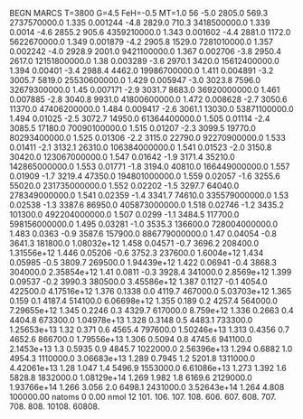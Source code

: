 BEGN
MARCS T=3800 G=4.5 FeH=-0.5 MT=1.0
                  56
-5.0 2805.0 569.3 2737570000.0 1.335 0.001244 
-4.8 2829.0 710.3 3418500000.0 1.339 0.0014 
-4.6 2855.2 905.6 4359210000.0 1.343 0.001602 
-4.4 2881.0 1172.0 5622670000.0 1.349 0.001879 
-4.2 2905.8 1529.0 7281010000.0 1.357 0.002242 
-4.0 2928.9 2001.0 9421100000.0 1.367 0.002706 
-3.8 2950.4 2617.0 12151800000.0 1.38 0.003289 
-3.6 2970.1 3420.0 15612400000.0 1.394 0.00401 
-3.4 2988.4 4462.0 19986700000.0 1.411 0.004891 
-3.2 3005.7 5819.0 25530600000.0 1.429 0.005947 
-3.0 3023.8 7596.0 32679300000.0 1.45 0.007171 
-2.9 3031.7 8683.0 36920000000.0 1.461 0.007885 
-2.8 3040.8 9931.0 41800600000.0 1.472 0.008628 
-2.7 3050.6 11370.0 47406200000.0 1.484 0.009417 
-2.6 3061.1 13030.0 53871100000.0 1.494 0.01025 
-2.5 3072.7 14950.0 61364400000.0 1.505 0.01114 
-2.4 3085.5 17180.0 70090100000.0 1.515 0.01207 
-2.3 3099.5 19770.0 80293400000.0 1.525 0.01306 
-2.2 3115.0 22790.0 92270900000.0 1.533 0.01411 
-2.1 3132.1 26310.0 106384000000.0 1.541 0.01523 
-2.0 3150.8 30420.0 123067000000.0 1.547 0.01642 
-1.9 3171.4 35210.0 142865000000.0 1.553 0.01771 
-1.8 3194.0 40810.0 166449000000.0 1.557 0.01909 
-1.7 3219.4 47350.0 194801000000.0 1.559 0.02057 
-1.6 3255.6 55020.0 231735000000.0 1.552 0.02202 
-1.5 3297.7 64040.0 278349000000.0 1.541 0.02359 
-1.4 3341.7 74610.0 335579000000.0 1.53 0.02538 
-1.3 3387.6 86950.0 405873000000.0 1.518 0.02746 
-1.2 3435.2 101300.0 492204000000.0 1.507 0.0299 
-1.1 3484.5 117700.0 598156000000.0 1.495 0.03281 
-1.0 3535.3 136600.0 728004000000.0 1.483 0.0363 
-0.9 3587.6 157900.0 886779000000.0 1.47 0.04054 
-0.8 3641.3 181800.0 1.08032e+12 1.458 0.04571 
-0.7 3696.2 208400.0 1.31556e+12 1.446 0.05206 
-0.6 3752.3 237600.0 1.6004e+12 1.434 0.05985 
-0.5 3809.7 269500.0 1.94439e+12 1.422 0.06941 
-0.4 3868.3 304000.0 2.35854e+12 1.41 0.0811 
-0.3 3928.4 341000.0 2.8569e+12 1.399 0.09537 
-0.2 3990.3 380500.0 3.45586e+12 1.387 0.1127 
-0.1 4054.0 422500.0 4.17516e+12 1.376 0.1338 
0.0 4119.7 467000.0 5.03703e+12 1.365 0.159 
0.1 4187.4 514100.0 6.06698e+12 1.355 0.189 
0.2 4257.4 564000.0 7.29655e+12 1.345 0.2246 
0.3 4329.7 617000.0 8.759e+12 1.336 0.2663 
0.4 4404.8 673300.0 1.04978e+13 1.328 0.3148 
0.5 4483.1 733300.0 1.25653e+13 1.32 0.371 
0.6 4565.4 797600.0 1.50246e+13 1.313 0.4356 
0.7 4652.6 866700.0 1.79556e+13 1.306 0.5094 
0.8 4745.6 941100.0 2.1453e+13 1.3 0.5935 
0.9 4845.7 1022000.0 2.56396e+13 1.294 0.6882 
1.0 4954.3 1110000.0 3.06683e+13 1.289 0.7945 
1.2 5201.8 1311000.0 4.42061e+13 1.28 1.047 
1.4 5496.9 1553000.0 6.61086e+13 1.273 1.392 
1.6 5828.8 1832000.0 1.08129e+14 1.269 1.982 
1.8 6169.6 2129000.0 1.93766e+14 1.266 3.056 
2.0 6498.1 2431000.0 3.52643e+14 1.264 4.808 
100000.00
natoms              0      0.00
nmol          12
          101.         106.       107.      108.         606.        607.        608.
          707.         708.       808.    10108.       60808.
